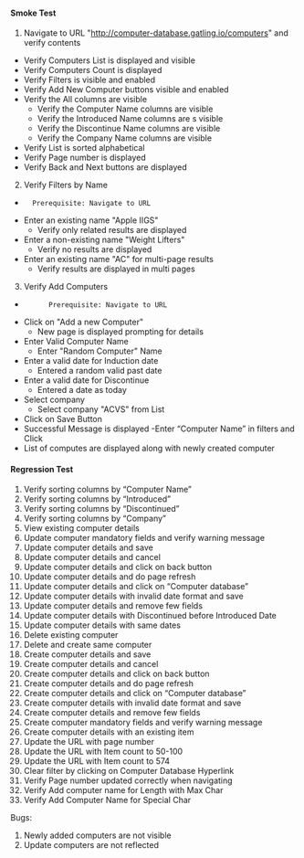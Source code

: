 #### Smoke Test
1. Navigate to URL "http://computer-database.gatling.io/computers" and verify contents 
-	Verify Computers List is displayed and visible
-	Verify Computers Count is displayed
-	Verify Filters is visible and enabled
-	Verify Add New Computer buttons visible and enabled
-	Verify the All columns are visible
	-	Verify the Computer Name columns are visible
	-	Verify the Introduced Name columns are s visible
	-	Verify the Discontinue Name columns are visible
	-	Verify the Company Name columns are visible
-	Verify List is sorted alphabetical
-	Verify Page number is displayed 
-	Verify Back and Next buttons are displayed



2. Verify Filters by Name
-		Prerequisite: Navigate to URL
- Enter an existing name "Apple IIGS"
	-	Verify only related results are displayed
- Enter a non-existing name "Weight Lifters"
 	- Verify no results are displayed
- Enter an existing name "AC" for multi-page results
	- Verify results are displayed in multi pages


3. Verify Add Computers
-			Prerequisite: Navigate to URL
-	Click on "Add a new Computer"
	-	New page is displayed prompting for details
- Enter Valid Computer Name
 	- Enter "Random Computer" Name
 - Enter a valid date for Induction date
   - Entered a random valid past date 
 - Enter a valid date for Discontinue
   - Entered a date as today
  - Select company
  	-	Select company "ACVS" from List
- Click on Save Button
 - Successful Message is displayed
-Enter “Computer Name” in filters and Click
 - List of computes are displayed along with newly created computer

#### Regression Test
1.	Verify sorting columns by “Computer Name” 
2.	Verify sorting columns by “Introduced” 
3.	Verify sorting columns by “Discontinued”
4.	Verify sorting columns by “Company”
5.	View existing computer details
6.	Update computer mandatory fields and verify warning message
7.	Update computer details and save
8.	Update computer details and cancel
9.	Update computer details and click on back button
10.	Update computer details and do page refresh
11.	Update computer details and click on “Computer database” 
12.	Update computer details with invalid date format and save
13.	Update computer details and remove few fields
14.	Update computer details with Discontinued before Introduced Date
15.	Update computer details with same dates
16.	Delete existing computer 
17.	Delete and create same computer
18.	Create computer details and save
19.	Create computer details and cancel
20.	Create computer details and click on back button
21.	Create computer details and do page refresh
22.	Create computer details and click on “Computer database” 
23.	Create computer details with invalid date format and save
24.	Create computer details and remove few fields
25.	Create computer mandatory fields and verify warning message
26.	Create computer details with an existing item
27.	Update the URL with page number
28.	Update the URL with Item count to 50-100
29.	Update the URL with Item count to 574
30.	Clear filter by clicking on Computer Database Hyperlink
31.	Verify Page number updated correctly when navigating
32.	Verify Add computer name for Length with Max Char
33.	Verify Add Computer Name for Special Char


Bugs:
1.	Newly added computers are not visible
2.	Update computers are not reflected



		
		

